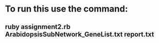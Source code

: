 # To run this use the command:
## ruby assignment2.rb ArabidopsisSubNetwork_GeneList.txt report.txt
